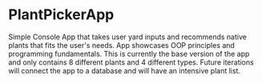 # PlantPickerApp
Simple Console App that takes user yard inputs and recommends native plants that fits the user's needs. App showcases OOP principles and programming fundamentals. This is currently the base version of the app and only
contains 8 different plants and 4 different types. Future iterations will connect the app to a database and will have an intensive plant list.
